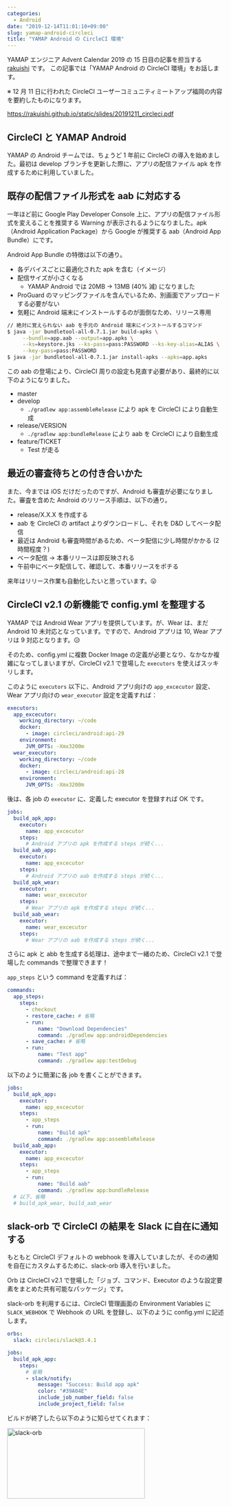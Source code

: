 ```yaml
---
categories:
  - Android
date: "2019-12-14T11:01:10+09:00"
slug: yamap-android-circleci
title: "YAMAP Android の CircleCI 環境"
---
```


YAMAP エンジニア Advent Calendar 2019 の 15 日目の記事を担当する [rakuishi](https://github.com/rakuishi) です。
この記事では「YAMAP Android の CircleCI 環境」をお話します。

※ 12 月 11 日に行われた CircleCI ユーザーコミュニティミートアップ福岡の内容を要約したものになります。

https://rakuishi.github.io/static/slides/20191211_circleci.pdf

## CircleCI と YAMAP Android

YAMAP の Android チームでは、ちょうど 1 年前に CircleCI の導入を始めました。最初は develop ブランチを更新した際に、アプリの配信ファイル apk を作成するために利用していました。

## 既存の配信ファイル形式を aab に対応する

一年ほど前に Google Play Developer Console 上に、アプリの配信ファイル形式を変えることを推奨する Warning が表示されるようになりました。apk（Android Application Package）から Google が推奨する aab（Android App Bundle）にです。

Android App Bundle の特徴は以下の通り。

- 各デバイスごとに最適化された apk を含む（イメージ）
- 配信サイズが小さくなる
  - YAMAP Android では 20MB → 13MB (40% 減) になりました
- ProGuard のマッピングファイルを含んでいるため、別画面でアップロードする必要がない
- 気軽に Android 端末にインストールするのが面倒なため、リリース専用

```bash
// 絶対に覚えられない aab を手元の Android 端末にインストールするコマンド
$ java -jar bundletool-all-0.7.1.jar build-apks \
     --bundle=app.aab --output=app.apks \
     --ks=keystore.jks --ks-pass=pass:PASSWORD --ks-key-alias=ALIAS \
     --key-pass=pass:PASSWORD
$ java -jar bundletool-all-0.7.1.jar install-apks --apks=app.apks
```

この aab の登場により、CircleCI 周りの設定も見直す必要があり、最終的に以下のようになりました。

- master
- develop
  - `./gradlew app:assembleRelease` により apk を CircleCI により自動生成
- release/VERSION
  - `./gradlew app:bundleRelease` により aab を CircleCI により自動生成
- feature/TICKET
  - Test が走る

## 最近の審査待ちとの付き合いかた

また、今までは iOS だけだったのですが、Android も審査が必要になりました。審査を含めた Android のリリース手順は、以下の通り。

- release/X.X.X を作成する
- aab を CircleCI の artifact よりダウンロードし、それを D&D してベータ配信
- 最近は Android も審査時間があるため、ベータ配信に少し時間がかかる (2 時間程度？)
- ベータ配信 → 本番リリースは即反映される
- 午前中にベータ配信して、確認して、本番リリースをポチる

来年はリリース作業も自動化したいと思っています。😛

## CircleCI v2.1 の新機能で config.yml を整理する

YAMAP では Android Wear アプリを提供しています。が、Wear は、まだ Android 10 未対応となっています。ですので、Android アプリは 10, Wear アプリは 9 対応となります。😥

そのため、config.yml に複数 Docker Image の定義が必要となり、なかなか複雑になってしまいますが、CircleCI v2.1 で登場した `executors` を使えばスッキリします。

このように `executors` 以下に、Android アプリ向けの `app_excecutor` 設定、Wear アプリ向けの `wear_executor` 設定を定義すれば：

```yaml
executors:
  app_excecutor:
    working_directory: ~/code
    docker:
      - image: circleci/android:api-29
    environment:
      JVM_OPTS: -Xmx3200m
  wear_executor:
    working_directory: ~/code
    docker:
      - image: circleci/android:api-28
    environment:
      JVM_OPTS: -Xmx3200m
```

後は、各 job の `executor` に、定義した executor を登録すれば OK です。

```yaml
jobs:
  build_apk_app:
    executor:
      name: app_excecutor
    steps:
      # Android アプリの apk を作成する steps が続く...
  build_aab_app:
    executor:
      name: app_excecutor
    steps:
      # Android アプリの aab を作成する steps が続く...
  build_apk_wear:
    executor:
      name: wear_excecutor
    steps:
      # Wear アプリの apk を作成する steps が続く...
  build_aab_wear:
    executor:
      name: wear_excecutor
    steps:
      # Wear アプリの aab を作成する steps が続く...
```

さらに apk と abb を生成する処理は、途中まで一緒のため、CircleCI v2.1 で登場した commands で整理できます！

`app_steps` という command を定義すれば：

```yaml
commands:
  app_steps:
    steps:
      - checkout
      - restore_cache: # 省略
      - run:
          name: "Download Dependencies"
          command: ./gradlew app:androidDependencies
      - save_cache: # 省略
      - run:
          name: "Test app"
          command: ./gradlew app:testDebug
```

以下のように簡潔に各 job を書くことができます。

```yaml
jobs:
  build_apk_app:
    executor:
      name: app_excecutor
    steps:
      - app_steps
      - run:
          name: "Build apk"
          command: ./gradlew app:assembleRelease
  build_aab_app:
    executor:
      name: app_excecutor
    steps:
      - app_steps
      - run:
          name: "Build aab"
          command: ./gradlew app:bundleRelease
  # 以下、省略
  # build_apk_wear, build_aab_wear
```

## slack-orb で CircleCI の結果を Slack に自在に通知する

もともと CircleCI デフォルトの webhook を導入していましたが、そのの通知を自在にカスタムするために、slack-orb 導入を行いました。

Orb は CircleCI v2.1 で登場した「ジョブ、コマンド、Executor のような設定要素をまとめた共有可能なパッケージ」です。

slack-orb を利用するには、CircleCI 管理画面の Environment Variables に `SLACK_WEBHOOK` で Webhook の URL を登録し、以下のように config.yml に記述します。

```yaml
orbs:
  slack: circleci/slack@3.4.1

jobs:
  build_apk_app:
    steps:
      # 省略
      - slack/notify:
          message: "Success: Build app apk"
          color: "#39A04E"
          include_job_number_field: false
          include_project_field: false
```

ビルドが終了したら以下のように知らせてくれます：

<img alt="slack-orb" src="/images/2019/12/slack-orb.png" width="320" height="164">
